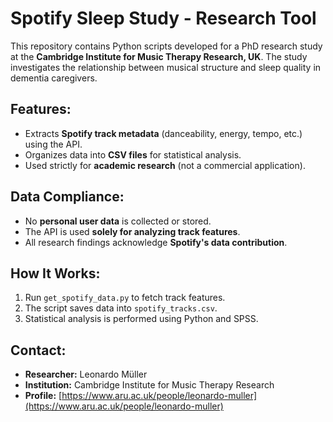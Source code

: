# Spotify Sleep Study - Research Tool

This repository contains Python scripts developed for a PhD research study at the **Cambridge Institute for Music Therapy Research, UK**. The study investigates the relationship between musical structure and sleep quality in dementia caregivers.

## Features:
- Extracts **Spotify track metadata** (danceability, energy, tempo, etc.) using the API.
- Organizes data into **CSV files** for statistical analysis.
- Used strictly for **academic research** (not a commercial application).

## Data Compliance:
- No **personal user data** is collected or stored.
- The API is used **solely for analyzing track features**.
- All research findings acknowledge **Spotify's data contribution**.

## How It Works:
1. Run `get_spotify_data.py` to fetch track features.
2. The script saves data into `spotify_tracks.csv`.
3. Statistical analysis is performed using Python and SPSS.

## Contact:
- **Researcher:** Leonardo Müller
- **Institution:** Cambridge Institute for Music Therapy Research
- **Profile:** [https://www.aru.ac.uk/people/leonardo-muller](https://www.aru.ac.uk/people/leonardo-muller)

